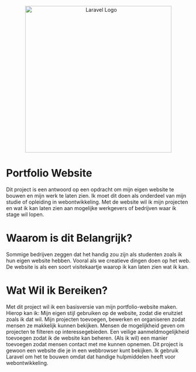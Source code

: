 <p align="center"><a href="https://laravel.com" target="_blank"><img src="https://raw.githubusercontent.com/laravel/art/master/logo-lockup/5%20SVG/2%20CMYK/1%20Full%20Color/laravel-logolockup-cmyk-red.svg" width="400" alt="Laravel Logo"></a></p>

# Portfolio Website
Dit project is een antwoord op een opdracht om mijn eigen website te bouwen en mijn werk te laten zien. Ik moet dit doen als onderdeel van mijn studie of opleiding in webontwikkeling. Met de website wil ik mijn projecten en wat ik kan laten zien aan mogelijke werkgevers of bedrijven waar ik stage wil lopen.

# Waarom is dit Belangrijk?
Sommige bedrijven zeggen dat het handig zou zijn als studenten zoals ik hun eigen website hebben. Vooral als we creatieve dingen doen op het web. De website is als een soort visitekaartje waarop ik kan laten zien wat ik kan.

# Wat Wil ik Bereiken?
Met dit project wil ik een basisversie van mijn portfolio-website maken. Hierop kan ik:
Mijn eigen stijl gebruiken op de website, zodat die eruitziet zoals ik dat wil.
Mijn projecten toevoegen, bewerken en organiseren zodat mensen ze makkelijk kunnen bekijken.
Mensen de mogelijkheid geven om projecten te filteren op interessegebieden.
Een veilige aanmeldmogelijkheid toevoegen zodat ik de website kan beheren.
(Als ik wil) een manier toevoegen zodat mensen contact met me kunnen opnemen.
Dit project is gewoon een website die je in een webbrowser kunt bekijken. Ik gebruik Laravel om het te bouwen omdat dat handige hulpmiddelen heeft voor webontwikkeling.
